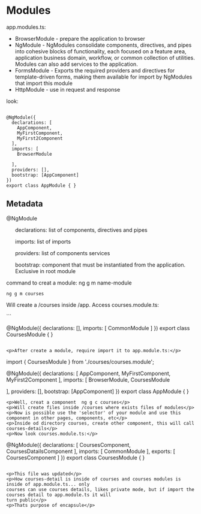 # Modules

<p>app.modules.ts:</p>
<ul>
  <li>BrowserModule - prepare the application to browser</li>
  <li>NgModule - NgModules consolidate components, directives, and pipes into cohesive blocks of functionality, each focused on a feature area, application business domain, workflow, or common collection of utilities. Modules can also add services to the application.</li>
  <li>FormsModule - Exports the required providers and directives for template-driven forms, making them available for import by NgModules that import this module</li>
  <li>HttpModule - use in request and response</li>
</ul>

<p>look:</p>

```

@NgModule({
  declarations: [
    AppComponent,
    MyFirstComponent,
    MyFirst2Component
  ],
  imports: [
    BrowserModule
   
  ],
  providers: [],
  bootstrap: [AppComponent]
})
export class AppModule { }
```

## Metadata


@NgModule
<ul>
<p>declarations: list of components, directives and pipes</p>
<p>imports: list of imports</p>
<p>providers: list of components services</p>
<p>bootstrap: component that must be instantiated from the application. Exclusive in root module</p>
</ul>

<p>command to creat a module: ng g m name-module</p>

```
ng g m courses
```
<p> Will create a /courses inside /app. Access courses.module.ts: </p>
```

@NgModule({
  declarations: [],
  imports: [
    CommonModule
  ]
})
export class CoursesModule { }

```

<p>After create a module, require import it to app.module.ts:</p>

```
import { CoursesModule } from './courses/courses.module';

@NgModule({
  declarations: [
    AppComponent,
    MyFirstComponent,
    MyFirst2Component
  ],
  imports: [
    BrowserModule,
    CoursesModule
   
  ],
  providers: [],
  bootstrap: [AppComponent]
})
export class AppModule { }
```
<p>Well, creat a component  ng g c courses</p>
<p>Will create files inside /courses where exists files of modules</p>
<p>Now is possible use the 'selector' of your module and use this component in other pages, components, etc</p>
<p>Inside od directory courses, create other component, this will call courses-details</p>
<p>Now look courses.module.ts:</p>

```
@NgModule({
  declarations: [
    CoursesComponent,
    CoursesDatailsComponent
  ],
  imports: [
    CommonModule
  ],
  exports: [
    CoursesComponent
  ]
})
export class CoursesModule { }

```

<p>This file was updated</p>
<p>How courses-detail is inside of courses and courses modules is inside of app.module.ts... only
courses can use courses details, likes private mode, but if import the courses detail to app.module.ts it will
turn public</p>
<p>Thats purpose of encapsule</p>
  
